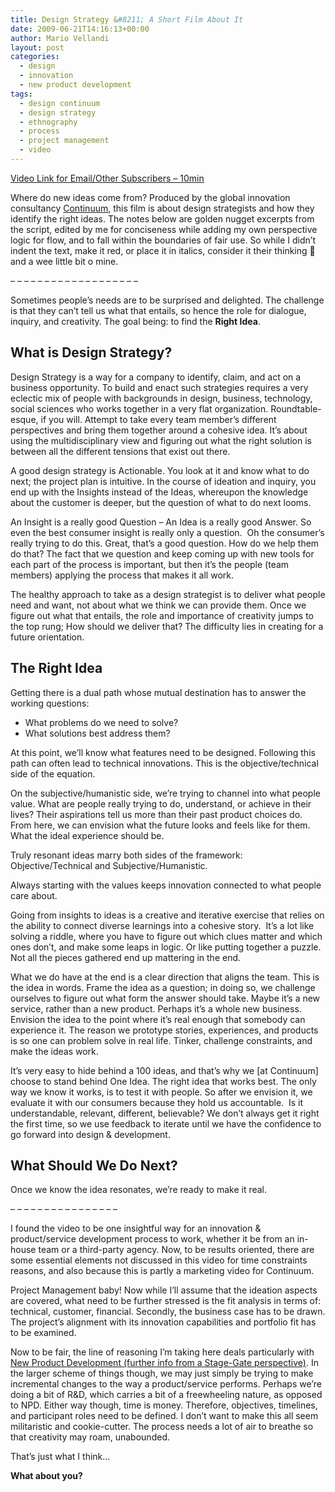 ```yaml
---
title: Design Strategy &#8211; A Short Film About It
date: 2009-06-21T14:16:13+00:00
author: Mario Vellandi
layout: post
categories:
  - design
  - innovation
  - new product development
tags:
  - design continuum
  - design strategy
  - ethnography
  - process
  - project management
  - video
---
```

[Video Link for Email/Other Subscribers &#8211; 10min](http://www.vimeo.com/4167960)

Where do new ideas come from? Produced by the global innovation consultancy [Continuum](http://www.dcontinuum.com), this film is about design strategists and how they identify the right ideas. The notes below are golden nugget excerpts from the script, edited by me for conciseness while adding my own perspective logic for flow, and to fall within the boundaries of fair use. So while I didn&#8217;t indent the text, make it red, or place it in italics, consider it their thinking 🙂 and a wee little bit o mine.<!--more-->

&#8211; &#8211; &#8211; &#8211; &#8211; &#8211; &#8211; &#8211; &#8211; &#8211; &#8211; &#8211; &#8211; &#8211; &#8211; &#8211; &#8211; &#8211; &#8211;

Sometimes people&#8217;s needs are to be surprised and delighted. The challenge is that they can&#8217;t tell us what that entails, so hence the role for dialogue, inquiry, and creativity. The goal being: to find the __Right Idea__.

## What is Design Strategy?

Design Strategy is a way for a company to identify, claim, and act on a business opportunity. To build and enact such strategies requires a very eclectic mix of people with backgrounds in design, business, technology, social sciences who works together in a very flat organization. Roundtable-esque, if you will. Attempt to take every team member&#8217;s different perspectives and bring them together around a cohesive idea. It&#8217;s about using the multidisciplinary view and figuring out what the right solution is between all the different tensions that exist out there.

A good design strategy is Actionable. You look at it and know what to do next; the project plan is intuitive. In the course of ideation and inquiry, you end up with the Insights instead of the Ideas, whereupon the knowledge about the customer is deeper, but the question of what to do next looms.

An Insight is a really good Question &#8211; An Idea is a really good Answer. So even the best consumer insight is really only a question.  Oh the consumer&#8217;s really trying to do this. Great, that&#8217;s a good question. How do we help them do that? The fact that we question and keep coming up with new tools for each part of the process is important, but then it&#8217;s the people (team members) applying the process that makes it all work.

The healthy approach to take as a design strategist is to deliver what people need and want, not about what we think we can provide them. Once we figure out what that entails, the role and importance of creativity jumps to the top rung; How should we deliver that? The difficulty lies in creating for a future orientation.

## The Right Idea

Getting there is a dual path whose mutual destination has to answer the working questions:

  * What problems do we need to solve?
  * What solutions best address them?

At this point, we&#8217;ll know what features need to be designed. Following this path can often lead to technical innovations. This is the objective/technical side of the equation.

On the subjective/humanistic side, we&#8217;re trying to channel into what people value. What are people really trying to do, understand, or achieve in their lives? Their aspirations tell us more than their past product choices do. From here, we can envision what the future looks and feels like for them. What the ideal experience should be.

Truly resonant ideas marry both sides of the framework: Objective/Technical and Subjective/Humanistic.

Always starting with the values keeps innovation connected to what people care about.

Going from insights to ideas is a creative and iterative exercise that relies on the ability to connect diverse learnings into a cohesive story.  It&#8217;s a lot like solving a riddle, where you have to figure out which clues matter and which ones don&#8217;t, and make some leaps in logic. Or like putting together a puzzle. Not all the pieces gathered end up mattering in the end.

What we do have at the end is a clear direction that aligns the team. This is the idea in words. Frame the idea as a question; in doing so, we challenge ourselves to figure out what form the answer should take. Maybe it&#8217;s a new service, rather than a new product. Perhaps it&#8217;s a whole new business. Envision the idea to the point where it&#8217;s real enough that somebody can experience it. The reason we prototype stories, experiences, and products is so one can problem solve in real life. Tinker, challenge constraints, and make the ideas work.

It&#8217;s very easy to hide behind a 100 ideas, and that&#8217;s why we [at Continuum] choose to stand behind One Idea. The right idea that works best. The only way we know it works, is to test it with people. So after we envision it, we evaluate it with our consumers because they hold us accountable.  Is it understandable, relevant, different, believable? We don&#8217;t always get it right the first time, so we use feedback to iterate until we have the confidence to go forward into design & development.

## What Should We Do Next?

Once we know the idea resonates, we&#8217;re ready to make it real.

&#8211; &#8211; &#8211; &#8211; &#8211; &#8211; &#8211; &#8211; &#8211; &#8211; &#8211; &#8211; &#8211; &#8211; &#8211; &#8211;

I found the video to be one insightful way for an innovation & product/service development process to work, whether it be from an in-house team or a third-party agency. Now, to be results oriented, there are some essential elements not discussed in this video for time constraints reasons, and also because this is partly a marketing video for Continuum.

Project Management baby! Now while I&#8217;ll assume that the ideation aspects are covered, what need to be further stressed is the fit analysis in terms of: technical, customer, financial. Secondly, the business case has to be drawn. The project&#8217;s alignment with its innovation capabilities and portfolio fit has to be examined.

Now to be fair, the line of reasoning I&#8217;m taking here deals particularly with [New Product Development (further info from a Stage-Gate perspective)](../the-stage-gate-model-of-product-development/). In the larger scheme of things though, we may just simply be trying to make incremental changes to the way a product/service performs. Perhaps we&#8217;re doing a bit of R&D, which carries a bit of a freewheeling nature, as opposed to NPD. Either way though, time is money. Therefore, objectives, timelines, and participant roles need to be defined. I don&#8217;t want to make this all seem militaristic and cookie-cutter. The process needs a lot of air to breathe so that creativity may roam, unabounded.

That&#8217;s just what I think&#8230;

__What about you?__
